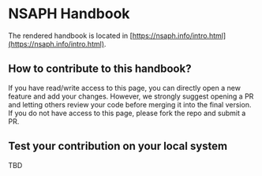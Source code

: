 # NSAPH Handbook

The rendered handbook is located in [https://nsaph.info/intro.html](https://nsaph.info/intro.html). 

## How to contribute to this handbook?

If you have read/write access to this page, you can directly open a new feature and add your changes. However, we strongly suggest opening a PR and letting others review your code before merging it into the final version. If you do not have access to this page, please fork the repo and submit a PR. 

## Test your contribution on your local system

TBD
